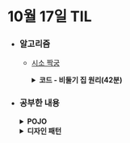 # 10월 17일 TIL

* ### 알고리즘

    * [시소 짝궁](https://school.programmers.co.kr/learn/courses/30/lessons/152996)
    
      <details>
      <summary><strong>코드 - 비둘기 집 원리(42분)</strong></summary>

        ```java

            import java.util.*;

            class Solution {
                public long solution(int[] weights) {
                    long answer = 0;
                    Map<Integer, Long> ori = new HashMap<>();
                    
                    boolean[][] visit = new boolean[1001][1001];
                    for(int weight : weights){
                        ori.put(weight, ori.getOrDefault(weight, 0L) + 1);
                    }
                    
                    for(int o1 : ori.keySet()){
                        answer += (ori.get(o1) * (ori.get(o1) - 1)) / 2;
                        visit[o1][o1] = true;
                        
                        for(int o2 : ori.keySet()){
                            if(visit[o1][o2])
                                continue;
                            
                            if(canRide(o1, o2)){
                                answer += ori.get(o1) * ori.get(o2);
                            }
                            
                            visit[o1][o2] = visit[o2][o1] = true;
                        }
                    }
                    
                    return answer;
                }
                
                private boolean canRide(int o1, int o2){
                    for(int i=2 ; i<=4 ; i++){
                        for(int j=2 ; j<=4 ; j++){
                            if(o1 * i == o2 * j){
                                return true;
                            }
                        }
                    }
                    
                    return false;
                }
            }


      ```

    </details>

* ### 공부한 내용

    <details>
    <summary><strong>POJO</strong></summary>

    * <h3>POJO란?</h3>
    
      * POJO(Plain Old Java Object)는 순수한 자바라는 뜻으로 Java로 생성하는 순수한 객체이다. <br/> 따라서, 자바를 사용하는 어떠한 환경 혹은 어떠한 기술에서도 사용할 수 있는 객체이다.
      
      * 클래스의 순수 메소드나 필드, setter, getter 등이 POJO이다.
  
    * <h3>POJO와 객체지향 관계</h3>
    
      * <strong>캡슐화</strong>: POJO인 setter, getter를 사용하여 객체지향의 특징인 캡슐화를 가능하게 한다.
      
      * <strong>DI</strong>: 특정 프레임워크에 종속되지 않기 때문에 객체 간의 의존성을 자유롭게 주입할 수 있다.

      * <strong>SRP</strong>: 각 객체는 자신만의 책임을 가지고 있어서 특정 역할에 집중되도록 설계가 가능하다.

    * <h3>POJO는 어떤 이점을 가지는가</h3>
    
      * 1. 특정 환경이나 기술에 종속적이지 않고 재사용이 가능하며 유지 보수 및 확장 가능한 코드를 작성할 수 있게 한다.
      
      * 2. 비즈니스 로직과 특정 환경 종속적인 코드를 분리하기 때문에 코드가 단순해진다.
      
      * 3. 특정 환경에 종속적인 로직이 포함된 객체는 테스트가 어렵지만, POJO는 테스트가 단순하다.

      * 4. 객체지향적인 설계를 제한없이 적용할 수 있다.

    </details>

    <details>
    <summary><strong>디자인 패턴</strong></summary>

    * 디자인 패턴은 개발하면서 반복적으로 발생하는 문제들을 해결하기 위한 방안이다. <br/> 실제 협업에서 비즈니스 요구 사항을 프로그래밍으로 처리하면서 만들어진 다양한 해결책 중 많은 사람들이 인정한 모범 사례이다.

    * <h3>싱글톤 패턴</h3>
  
      * 특정 클래스에 객체 인스턴스가 하나만 만들도록 해주는 패턴이다. 싱글톤 패턴을 사용하면 전역 변수처럼 모든 객체 인스턴스에서 접근할 수 있게 해준다. 그래서, 동시성 문제 등 고려하면서 설계하고 사용해야 한다.

      * <strong>장점</strong>
      
        * 1. 메모리 측면: 하나의 인스턴스만 생성하여 사용하기 때문에 메모리 낭비를 줄일 수 있다.
      
        * 2. 속도 측면: 이미 생성된 인스턴스를 사용하기 때문에 추가적인 시간이 필요없다.

        * 3. 데이터 공유가 용이: 전역으로 사용하는 인스턴스이기 때문에 여러 클래스에서 데이터를 공유하며 사용할 수 있다.

      ``` java

          public class Singleton {
              public class Singleton {
                  private static Singleton instance;

                  // 아무곳에서 생성되지 않도록 private로 설정
                  private Singleton() {}
                  
                  // 멀티 스레드 환경에서 여러개가 만들어지지 않도록 synchronized를 이용해서 동기화 처리
                  public static synchronzied Singleton getInstance() {
                      if(instance  == null) {
                          instance  = new Singleton();
                      }
                      return instance;
                  }
              }
          }

      ```

    * <h3>프록시 패턴</h3>

        * 프록시는 대리자, 대변인이라는 의미를 가지고 있으며, 어떠한 객체 대신 작업을 수행하는 프록시 객체를 만드는 패턴이다.

        * <strong>장점</strong>

            * 1. 접근 제어: 실제 객체에 접근하지 않고 실제 객체의 접근을 관리하고 권한 검사 등을 수행할 수 있다.
            
            * 2. 지연 초기화: 실제 객체의 생성 및 초기화를 지연시켜 필요한 순간에만 생성 및 초기화함으로써 최적화할 수 있다.

            * 3. 캐싱: 결과를 캐싱하여 성능을 향상할 수 있다.

            * 4. 유효성 검사: 실제 객체에 접근하기 전에 유효성 검사를 할 수 있다.

            * 5. 원격 접근: 원격 프록시를 이용하면 다른 시스템에서 실행 중인 객체에 접근할 수 있다.

        * <strong>단점</strong>

            * 1. 복잡성 증가: 추가적인 객체를 사용하기 때문에 코드의 복잡성이 증가한다.
            
            * 2. 성능 저하: 프록시 객체에 접근하는 것에 추가적인 오버헤드가 발생할 수 있다.

            * 3. 디자인 복잡성: 패턴을 잘못 사용하면 과도하게 복잡해진다.

        > <strong>AOP</strong>: Spring의 AOP는 프록시 패턴을 사용해서 동작한다. 실제 객체의 실행 전후에 부가적인 로직을 수행함으로써 비즈니스 로직과 분리 시킬 수 있다.

    * <h3>데코레이터 패턴</h3>

        * 데코레이터 패턴은 대상 객체에 대한 기능 확장이나 변경이 필요할 때 객체의 결합을 통해 서브클래싱 대신 사용할 수 있는 유연한 대안 구조 패턴이다.

        * <strong>장점</strong>
            
            * 1. 결합: 객체를 여러 데코레이터로 Wrapping해서 여러 동작을 결합시킬 수 있다.

            * 2. 동적: 컴파일 타임이 아닌 런타임에 동적으로 기능을 변경할 수 있다.

            * 3. SRP: 각 장식자 클래스마다 고유의 책임을 가진다.

            * 4. OCP: 클라이언트 코드 수정없이 기능 확장이 가능하다.

            * 5. DIP: 구현체가 아닌 인터페이스를 바라보기 때문에 DIP를 준수한다.

        * <strong>단점</strong>

            * 1. Wrapper 제거: 데코레이터를 조합한 Wrapper 스택에서 특정 데코레이터를 제거하기 쉽지 않다.
            
            * 2. 지저분함: 데코레이터를 조합하는 코드가 지저분할 수 있다. (ex new A(new B(new C())))

        > :bulb: <strong>프록시와의 차이점은?</strong> <br/>
        > 프록시 패턴은 Wrapper 클래스와 실제 객체는 컴파일 타임에서 결정나고 실제 객체의 접근에 대한 제어를 목적으로 하고 있다.
        > 반면에, 데코레이터 패턴은 런타임에 Wrapper 클래스와 실제 객체의 관계를 런타임에 결정하고 실제 객체의 기능에 다른 기능을 추가하는 목적으로 사용한다.


    * <h3>탬플릿 메소드 패턴</h3>

        * 탬플릿 메소드 패턴은 여러 클래스에서 공통으로 사용하는 메소드를 탬플릿화하여 상위 클래스에서 정의하고, 하위 클래스마다 세부 동작 사항을 다르게 구현하는 패턴이다.
        
        * <strong>장점</strong>

            * 1. 영향력 감소: 클라이언트가 특정 부분만 재정의하도록 해서 다른 부분에 발생하는 변경 사항의 영향을 덜 받도록 한다.
            
            * 2. 중복 제거: 추상클래스로 로직을 공통화하면서 코드의 중복을 줄인다.

            * 3. 서브 클래스 역할 감소: 핵심 로직을 상위 클래스에서 관리함으로써 관리가 용이해진다.

        * <strong>단점</strong>

            * 1. 유연성 감소: 제공된 골격에 의해 유연성이 제한될 수 있다.
            
            * 2. 유지: 로직이 복잡할수록 로직 형태를 유지하기 어려워진다.
        
            * 3. 관리: 추상 메소드가 많아지면 생성, 관리가 어려워질 수 있다.
            
            * 4. 고려: 상위 클래스에서 선언된 추상 메소드를 하위 클래스에서 구현할 때, 그 메소드가 어느 타이밍에서 호출되는지 클래스 로직을 이해해야 한다.

            * 5. 수정 어려움: 상위 클래스를 수정하면, 모든 서브 클래스의 수정이 필요할 수 있다.
            
            * 6. LSP 위반: 하위 클래스를 통해 기본 단계 구현을 억제하여 LSP를 위반할 수 있다.

    * <h3>팩토리 메소드 패턴</h3>

        * 팩토리 메소드 패턴은 객체 생성을 공장 클래스로 캡슐화 처리해서 대신 생성하게 하는 생성 디자인 패턴이다.

        * <strong>장점</strong>
            
            * 1. 약한 결합: 생성자와 구현 객체의 강한 결합을 줄일 수 있다.

            * 2. 공통 로직: 객체의 생성 후 공통으로 수행되는 일을 지정할 수 있다.

            * 3. 은닉성 증가: 캡술화, 추상화를 통해 생성되는 객체의 구체적인 타입을 감출 수 있다.

            * 4. OCP: 기존 코드를 수정하지 않고 새로운 유형의 제품 인스턴스를 프로그램에 도입할 수 있다.

            * 5. SRP: 객체 생성 코드를 한 클래스에서 하기 때문에 유짖보수하기 쉽다.

        * <strong>단점</strong>

            * 1. 과도한 클래스 증가: 각 제품 구현체마다 팩토리 객체들을 모두 구현해야 하기 때문에, 구현체가 늘어날 때마다 팩토리 클래스도 같이 늘어나서 클래스 수가 과도하게 증가할 수 있다.
            
            * 2. 복잡성 증가: 코드의 복잡성이 증가한다.

    * <h3>전략 패턴</h3>

        * 전략 패턴은 런타임중에 알맞은 전략을 선택하여 객체 동작을 실시간으로 변경하도록 해주는 행위 디자인 패턴이다.

        * <strong>장점</strong>
            
            * 1. 동적 할당: 캡슐화하여 런타임에 적절한 전략을 선택해서 사용한다.

            * 2. 유연성 증가: 쉽게 변경 및 대체할 수 있기 때문에 유연해진다.

            * 3. 확장성 증가: 추가 및 수정을 할 때 코드 수정이 최소화되기 때문에 확장성이 높아진다.

            * 4. 재사용성 증가: 캡슐화를 했기 때문에 재사용성이 증가한다.

            * 5. 테스트 용이성: 각 전략을 독립적으로 테스트를 할 수 있다.

        * <strong>단점</strong>

            * 1. 코드 복잡성 증가: 추가적인 클래스 및 인터페이스가 필요하기 때문에 복잡성이 증가한다.

            * 3. 어려움: 전략 패턴을 구현하기 위해서 적절한 분석과 설계가 요구되기 때문에 어려움이 있다.

    </details>